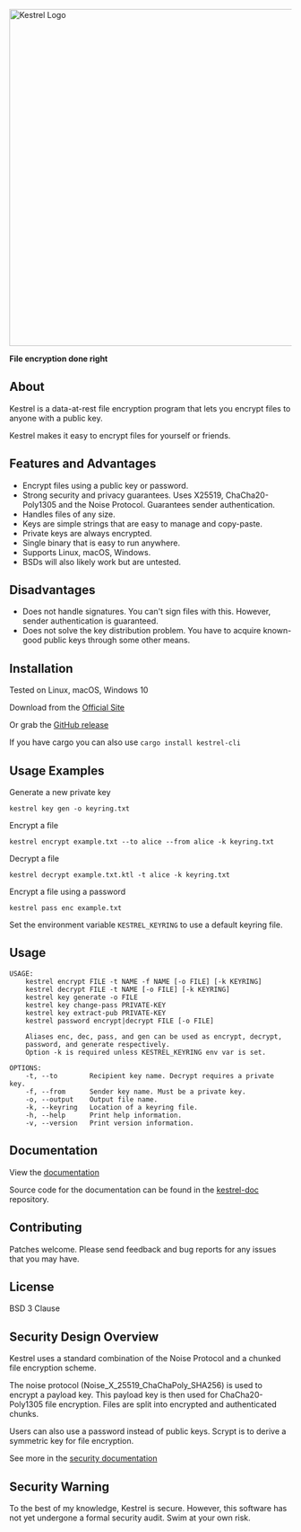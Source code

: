 <p><img src="https://user-images.githubusercontent.com/13957897/147846912-5bca7cd7-c3f5-4822-afeb-70a3e1baa556.png" alt="Kestrel Logo" width="600"></p>

**File encryption done right**

## About

Kestrel is a data-at-rest file encryption program that lets you encrypt files
to anyone with a public key.

Kestrel makes it easy to encrypt files for yourself or friends.


## Features and Advantages

- Encrypt files using a public key or password.
- Strong security and privacy guarantees. Uses X25519, ChaCha20-Poly1305
  and the Noise Protocol. Guarantees sender authentication.
- Handles files of any size.
- Keys are simple strings that are easy to manage and copy-paste.
- Private keys are always encrypted.
- Single binary that is easy to run anywhere.
- Supports Linux, macOS, Windows.
- BSDs will also likely work but are untested.


## Disadvantages

- Does not handle signatures. You can't sign files with this. However,
  sender authentication is guaranteed.
- Does not solve the key distribution problem. You have to acquire
  known-good public keys through some other means.


## Installation

Tested on Linux, macOS, Windows 10

Download from the [Official Site](https://getkestrel.com)

Or grab the [GitHub release](https://github.com/finfet/kestrel/releases/latest)

If you have cargo you can also use `cargo install kestrel-cli`


## Usage Examples

Generate a new private key
```
kestrel key gen -o keyring.txt
```

Encrypt a file
```
kestrel encrypt example.txt --to alice --from alice -k keyring.txt
```

Decrypt a file
```
kestrel decrypt example.txt.ktl -t alice -k keyring.txt
```

Encrypt a file using a password
```
kestrel pass enc example.txt
```

Set the environment variable `KESTREL_KEYRING` to use a default keyring file.

## Usage

```
USAGE:
    kestrel encrypt FILE -t NAME -f NAME [-o FILE] [-k KEYRING]
    kestrel decrypt FILE -t NAME [-o FILE] [-k KEYRING]
    kestrel key generate -o FILE
    kestrel key change-pass PRIVATE-KEY
    kestrel key extract-pub PRIVATE-KEY
    kestrel password encrypt|decrypt FILE [-o FILE]

    Aliases enc, dec, pass, and gen can be used as encrypt, decrypt,
    password, and generate respectively.
    Option -k is required unless KESTREL_KEYRING env var is set.

OPTIONS:
    -t, --to        Recipient key name. Decrypt requires a private key.
    -f, --from      Sender key name. Must be a private key.
    -o, --output    Output file name.
    -k, --keyring   Location of a keyring file.
    -h, --help      Print help information.
    -v, --version   Print version information.
```

## Documentation

View the [documentation](https://getkestrel.com/docs/)

Source code for the documentation can be found in the
[kestrel-doc](https://github.com/finfet/kestrel-doc) repository.


## Contributing

Patches welcome. Please send feedback and bug reports for any issues that
you may have.


## License

BSD 3 Clause


## Security Design Overview

Kestrel uses a standard combination of the Noise Protocol and a
chunked file encryption scheme.

The noise protocol (Noise_X_25519_ChaChaPoly_SHA256) is used to encrypt a
payload key. This payload key is then used for ChaCha20-Poly1305 file
encryption. Files are split into encrypted and authenticated chunks.

Users can also use a password instead of public keys. Scrypt is to derive a
symmetric key for file encryption.

See more in the [security documentation](https://getkestrel.com/docs/security-information.html)

## Security Warning

To the best of my knowledge, Kestrel is secure. However, this software has
not yet undergone a formal security audit. Swim at your own risk.
